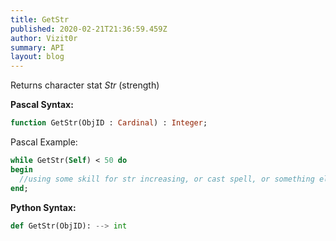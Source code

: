 ```yaml
---
title: GetStr
published: 2020-02-21T21:36:59.459Z
author: Vizit0r
summary: API
layout: blog
---
```


 

Returns character stat *Str* (strength)

**Pascal Syntax:**

```pascal
function GetStr(ObjID : Cardinal) : Integer;
```
Pascal Example:
```pascal
while GetStr(Self) < 50 do
begin
  //using some skill for str increasing, or cast spell, or something else
end;
```

**Python Syntax:**
```python
def GetStr(ObjID): --> int
```
